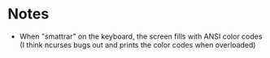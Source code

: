 # Notes
- When "smattrar" on the keyboard, the screen fills with ANSI color codes
  (I think ncurses bugs out and prints the color codes when overloaded)
